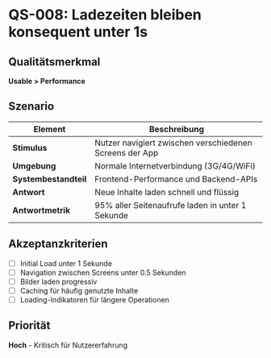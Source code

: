 # QS-008: Ladezeiten bleiben konsequent unter 1s

## Qualitätsmerkmal
**Usable > Performance**

## Szenario

| Element               | Beschreibung                                                    |
|-----------------------|-----------------------------------------------------------------|
| **Stimulus**          | Nutzer navigiert zwischen verschiedenen Screens der App        |
| **Umgebung**          | Normale Internetverbindung (3G/4G/WiFi)                       |
| **Systembestandteil** | Frontend-Performance und Backend-APIs                          |
| **Antwort**           | Neue Inhalte laden schnell und flüssig                         |
| **Antwortmetrik**     | 95% aller Seitenaufrufe laden in unter 1 Sekunde              |

## Akzeptanzkriterien
- [ ] Initial Load unter 1 Sekunde
- [ ] Navigation zwischen Screens unter 0.5 Sekunden
- [ ] Bilder laden progressiv
- [ ] Caching für häufig genutzte Inhalte
- [ ] Loading-Indikatoren für längere Operationen

## Priorität
**Hoch** - Kritisch für Nutzererfahrung